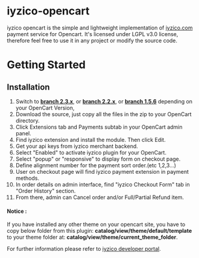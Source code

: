 # iyzico-opencart

iyzico opencart is the simple and lightweight implementation of [iyzico.com](https://www.iyzico.com) payment service for Opencart. It's licensed under LGPL v3.0 license, therefore feel free to use it in any project or modify the source code.

# Getting Started

## Installation



1. Switch to  **[branch 2.3.x](https://github.com/kahvedigital/iyzico-opencart/tree/2.3.x)**, or **[branch 2.2.x](https://github.com/kahvedigital/iyzico-opencart/tree/2.2.x)**, or **[branch 1.5.6](https://github.com/kahvedigital/iyzico-opencart/tree/1.5.6)** depending on your OpenCart Version,
2. Download the source, just copy all the files in the zip to your OpenCart directory.
3. Click Extensions tab and Payments subtab in your OpenCart admin panel.
4. Find iyzico extension and install the module. Then click Edit.
5. Get your api keys from iyzico merchant backend.
6. Select "Enabled" to activate iyzico plugin for your OpenCart.
7. Select "popup" or "responsive" to display form on checkout page.
8. Define alignment number for the payment sort order.(etc 1,2,3...)
9. User on checkout page will find iyzico payment extension in payment methods.
10. In order details on admin interface, find "iyzico Checkout Form" tab in "Order History" section.
11. From there, admin can Cancel order and/or Full/Partial Refund item.

#### Notice :
If you have installed any other theme on your opencart site, you have to copy below folder from this plugin: **catalog/view/theme/default/template** to your theme  folder at: **catalog/view/theme/current_theme_folder**.

For further information please refer to [iyzico developer portal](https://dev.iyzipay.com).